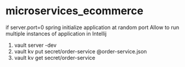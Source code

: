 # microservices_ecommerce

if server.port=0 spring initialize application at random port
Allow to run multiple instances of application in Intellij

1. vault server -dev
2. vault kv put secret/order-service @order-service.json
3. vault kv get secret/order-service
